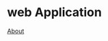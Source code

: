# web Application
[About](https://github.com/Abd24580/web-Application/commit/f49f1234c777823f3c202c6826f19b1ac65075c7)
